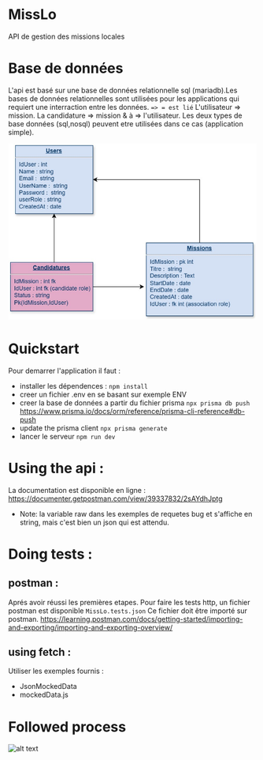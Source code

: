 # MissLo

API de gestion des missions locales

# Base de données

L'api est basé sur une base de données relationnelle sql (mariadb).Les bases de données relationnelles sont utilisées pour les applications qui requiert une interraction entre les données.
`=> = est lié`
L'utilisateur => mission.
La candidature => mission & à => l'utilisateur.
Les deux types de base données (sql,nosql) peuvent etre utilisées dans ce cas (application simple).

![alt text](MissLo_DB.jpg)
# Quickstart

Pour demarrer l'application il faut :

- installer les dépendences :
  `npm install`
- creer un fichier .env en se basant sur exemple ENV
- creer la base de données a partir du fichier prisma
  `npx prisma db push` https://www.prisma.io/docs/orm/reference/prisma-cli-reference#db-push
- update the prisma client
  `npx prisma generate`
- lancer le serveur
  `npm run dev`

# Using the api :

La documentation est disponible en ligne : https://documenter.getpostman.com/view/39337832/2sAYdhJptg

- Note: la variable raw dans les exemples de requetes bug et s'affiche en string, mais c'est bien un json qui est attendu.

# Doing tests :

## postman :

Aprés avoir réussi les premières etapes.
Pour faire les tests http, un fichier postman est disponible `MissLo.tests.json`
Ce fichier doit être importé sur postman.
https://learning.postman.com/docs/getting-started/importing-and-exporting/importing-and-exporting-overview/

## using fetch :

Utiliser les exemples fournis :

- JsonMockedData
- mockedData.js

# Followed process

![alt text](<FireShot Capture 015 - MissLo backend · MissLo build - [github.com]-1.png>)
